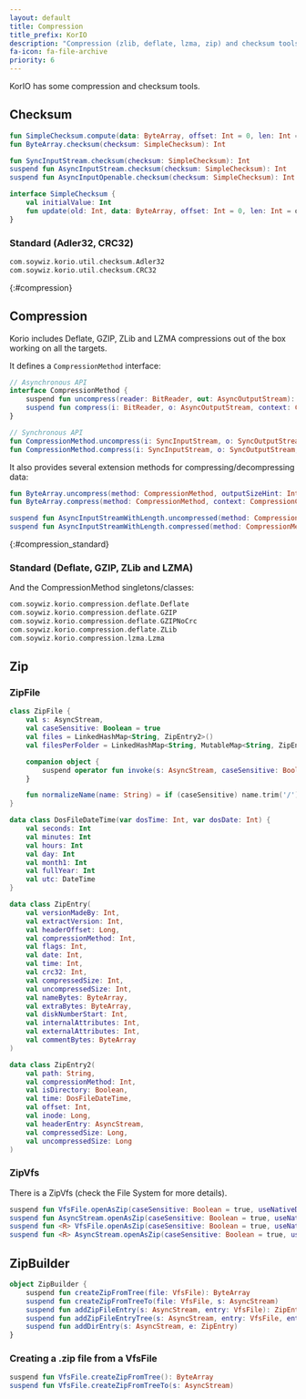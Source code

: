 ```yaml
---
layout: default
title: Compression
title_prefix: KorIO
description: "Compression (zlib, deflate, lzma, zip) and checksum tools (adler32, crc32)"
fa-icon: fa-file-archive
priority: 6
---
```


KorIO has some compression and checksum tools.




## Checksum

```kotlin
fun SimpleChecksum.compute(data: ByteArray, offset: Int = 0, len: Int = data.size - offset): Int
fun ByteArray.checksum(checksum: SimpleChecksum): Int

fun SyncInputStream.checksum(checksum: SimpleChecksum): Int
suspend fun AsyncInputStream.checksum(checksum: SimpleChecksum): Int
suspend fun AsyncInputOpenable.checksum(checksum: SimpleChecksum): Int

interface SimpleChecksum {
	val initialValue: Int
	fun update(old: Int, data: ByteArray, offset: Int = 0, len: Int = data.size - offset): Int
}
```

### Standard (Adler32, CRC32)

```kotlin
com.soywiz.korio.util.checksum.Adler32
com.soywiz.korio.util.checksum.CRC32
```


{:#compression}
## Compression

Korio includes Deflate, GZIP, ZLib and LZMA compressions out of the box working on all the targets.

It defines a `CompressionMethod` interface:

```kotlin
// Asynchronous API
interface CompressionMethod {
    suspend fun uncompress(reader: BitReader, out: AsyncOutputStream): Unit
    suspend fun compress(i: BitReader, o: AsyncOutputStream, context: CompressionContext): Unit
}

// Synchronous API
fun CompressionMethod.uncompress(i: SyncInputStream, o: SyncOutputStream)
fun CompressionMethod.compress(i: SyncInputStream, o: SyncOutputStream, context: CompressionContext)
```

It also provides several extension methods for compressing/decompressing data:

```kotlin
fun ByteArray.uncompress(method: CompressionMethod, outputSizeHint: Int): ByteArray
fun ByteArray.compress(method: CompressionMethod, context: CompressionContext, outputSizeHint: Int): ByteArray

suspend fun AsyncInputStreamWithLength.uncompressed(method: CompressionMethod): AsyncInputStream
suspend fun AsyncInputStreamWithLength.compressed(method: CompressionMethod, context: CompressionContext): AsyncInputStream
```

{:#compression_standard}
### Standard (Deflate, GZIP, ZLib and LZMA)

And the CompressionMethod singletons/classes:

```kotlin
com.soywiz.korio.compression.deflate.Deflate
com.soywiz.korio.compression.deflate.GZIP
com.soywiz.korio.compression.deflate.GZIPNoCrc
com.soywiz.korio.compression.deflate.ZLib
com.soywiz.korio.compression.lzma.Lzma
```

## Zip

### ZipFile

```kotlin
class ZipFile {
    val s: AsyncStream,
    val caseSensitive: Boolean = true
    val files = LinkedHashMap<String, ZipEntry2>()
    val filesPerFolder = LinkedHashMap<String, MutableMap<String, ZipEntry2>>()

    companion object {
        suspend operator fun invoke(s: AsyncStream, caseSensitive: Boolean = true): ZipFile
    }

    fun normalizeName(name: String) = if (caseSensitive) name.trim('/') else name.trim('/').toLowerCase()
}

data class DosFileDateTime(var dosTime: Int, var dosDate: Int) {
    val seconds: Int
    val minutes: Int
    val hours: Int
    val day: Int
    val month1: Int
    val fullYear: Int
    val utc: DateTime
}

data class ZipEntry(
    val versionMadeBy: Int,
    val extractVersion: Int,
    val headerOffset: Long,
    val compressionMethod: Int,
    val flags: Int,
    val date: Int,
    val time: Int,
    val crc32: Int,
    val compressedSize: Int,
    val uncompressedSize: Int,
    val nameBytes: ByteArray,
    val extraBytes: ByteArray,
    val diskNumberStart: Int,
    val internalAttributes: Int,
    val externalAttributes: Int,
    val commentBytes: ByteArray
)

data class ZipEntry2(
    val path: String,
    val compressionMethod: Int,
    val isDirectory: Boolean,
    val time: DosFileDateTime,
    val offset: Int,
    val inode: Long,
    val headerEntry: AsyncStream,
    val compressedSize: Long,
    val uncompressedSize: Long
)
```

### ZipVfs

There is a ZipVfs (check the File System for more details).

```kotlin
suspend fun VfsFile.openAsZip(caseSensitive: Boolean = true, useNativeDecompression: Boolean = true): VfsFile
suspend fun AsyncStream.openAsZip(caseSensitive: Boolean = true, useNativeDecompression: Boolean = true): VfsFile
suspend fun <R> VfsFile.openAsZip(caseSensitive: Boolean = true, useNativeDecompression: Boolean = true, callback: suspend (VfsFile) -> R): R
suspend fun <R> AsyncStream.openAsZip(caseSensitive: Boolean = true, useNativeDecompression: Boolean = true, callback: suspend (VfsFile) -> R): R
```

## ZipBuilder

```kotlin
object ZipBuilder {
	suspend fun createZipFromTree(file: VfsFile): ByteArray
	suspend fun createZipFromTreeTo(file: VfsFile, s: AsyncStream)
	suspend fun addZipFileEntry(s: AsyncStream, entry: VfsFile): ZipEntry
	suspend fun addZipFileEntryTree(s: AsyncStream, entry: VfsFile, entries: MutableList<ZipEntry>)
	suspend fun addDirEntry(s: AsyncStream, e: ZipEntry)
}
```

### Creating a .zip file from a VfsFile

```kotlin
suspend fun VfsFile.createZipFromTree(): ByteArray
suspend fun VfsFile.createZipFromTreeTo(s: AsyncStream)
```
